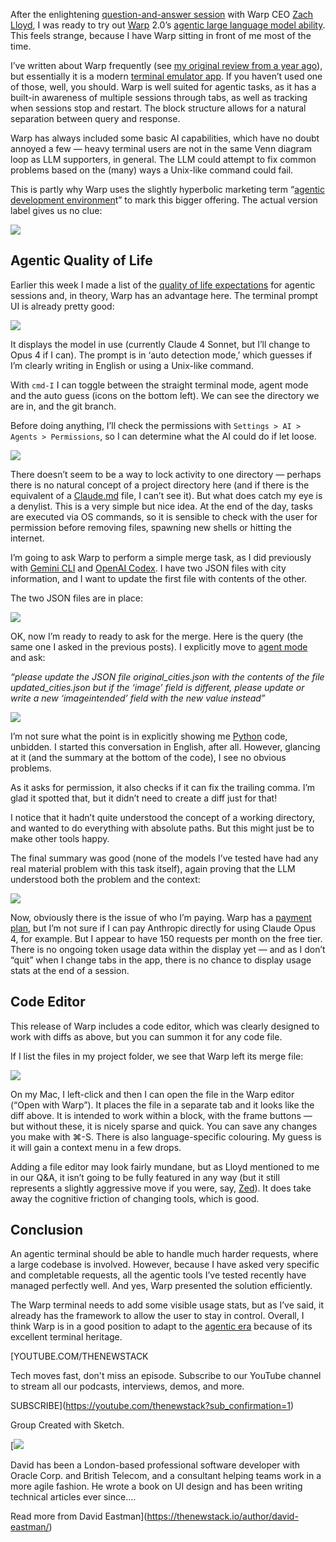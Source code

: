 After the enlightening [question-and-answer session](https://thenewstack.io/qa-how-warp-2-0-compares-to-claude-code-and-gemini-cli/) with Warp CEO [Zach Lloyd](https://www.linkedin.com/in/zachlloyd), I was ready to try out [Warp](https://www.warp.dev/) 2.0’s [agentic large language model ability](https://www.warp.dev/blog/reimagining-coding-agentic-development-environment). This feels strange, because I have Warp sitting in front of me most of the time.

I’ve written about Warp frequently (see [my original review from a year ago](https://thenewstack.io/a-review-of-warp-another-rust-based-terminal/)), but essentially it is a modern [terminal emulator app](https://thenewstack.io/warp-vs-ghostty-which-terminal-app-meets-your-dev-needs/). If you haven’t used one of those, well, you should. Warp is well suited for agentic tasks, as it has a  built-in awareness of multiple sessions through tabs, as well as tracking when sessions stop and restart. The block structure allows for a natural separation between query and response.

Warp has always included some basic AI capabilities, which have no doubt annoyed a few — heavy terminal users are not in the same Venn diagram loop as LLM supporters, in general. The LLM could attempt to fix common problems based on the (many) ways a Unix-like command could fail.

This is partly why Warp uses the slightly hyperbolic marketing term “[agentic development environmen](https://thenewstack.io/agentic-ai-is-quietly-replacing-developers)t” to mark this bigger offering. The actual version label gives us no clue:

[![](https://cdn.thenewstack.io/media/2025/07/ee36a530-image-1024x584.png)](https://cdn.thenewstack.io/media/2025/07/ee36a530-image-1024x584.png)

## Agentic Quality of Life

Earlier this week I made a list of the [quality of life expectations](https://thenewstack.io/expectations-for-agentic-coding-tools-testing-gemini-cli/) for agentic sessions and, in theory, Warp has an advantage here. The terminal prompt UI is already pretty good:

[![](https://cdn.thenewstack.io/media/2025/07/d5e7d731-image-1-1024x416.png)](https://cdn.thenewstack.io/media/2025/07/d5e7d731-image-1-1024x416.png)

It displays the model in use (currently Claude 4 Sonnet, but I’ll change to Opus 4 if I can). The prompt is in ‘auto detection mode,’ which guesses if I’m clearly writing in English or using a Unix-like command.

With `cmd-I` I can toggle between the straight terminal mode, agent mode and the auto guess (icons on the bottom left). We can see the directory we are in, and the git branch.

Before doing anything, I’ll check the permissions with `Settings > AI > Agents > Permissions`, so I can determine what the AI could do if let loose.

[![](https://cdn.thenewstack.io/media/2025/07/d18f16ba-image-2-1024x651.png)](https://cdn.thenewstack.io/media/2025/07/d18f16ba-image-2-1024x651.png)

There doesn’t seem to be a way to lock activity to one directory — perhaps there is no natural concept of a project directory here (and if there is the equivalent of a [Claude.md](http://claude.md/) file, I can’t see it). But what does catch my eye is a denylist. This is a very simple but nice idea. At the end of the day, tasks are executed via OS commands, so it is sensible to check with the user for permission before removing files, spawning new shells or hitting the internet.

I’m going to ask Warp to perform a simple merge task, as I did previously with [Gemini CLI](https://thenewstack.io/expectations-for-agentic-coding-tools-testing-gemini-cli/) and [OpenAI Codex](https://thenewstack.io/testing-openai-codex-and-comparing-it-to-claude-code/). I have two JSON files with city information, and I want to update the first file with contents of the other.

The two JSON files are in place:

[![](https://cdn.thenewstack.io/media/2025/07/b82325f5-image-4-1024x396.png)](https://cdn.thenewstack.io/media/2025/07/b82325f5-image-4-1024x396.png)

OK, now I’m ready to ready to ask for the merge. Here is the query (the same one I asked in the previous posts). I explicitly move to [agent mode](https://thenewstack.io/warp-goes-agentic-a-developer-walk-through-of-warp-2-0/) and ask:

*“please update the JSON file original\_cities.json with the contents of the file updated\_cities.json but if the ‘image’ field is different, please update or write a new ‘imageintended’ field with the new value instead”*

[![](https://cdn.thenewstack.io/media/2025/07/337e9fe3-image-5-1024x588.png)](https://cdn.thenewstack.io/media/2025/07/337e9fe3-image-5-1024x588.png)

I’m not sure what the point is in explicitly showing me [Python](https://roadmap.sh/python) code, unbidden. I started this conversation in English, after all. However, glancing at it (and the summary at the bottom of the code), I see no obvious problems.

As it asks for permission, it also checks if it can fix the trailing comma. I’m glad it spotted that, but it didn’t need to create a diff just for that!

I notice that it hadn’t quite understood the concept of a working directory, and wanted to do everything with absolute paths. But this might just be to make other tools happy.

The final summary was good (none of the models I’ve tested have had any real material problem with this task itself), again proving that the LLM understood both the problem and the context:

[![](https://cdn.thenewstack.io/media/2025/07/423d60fe-image-7.png)](https://cdn.thenewstack.io/media/2025/07/423d60fe-image-7.png)

Now, obviously there is the issue of who I’m paying. Warp has a [payment plan](https://www.warp.dev/pricing), but I’m not sure if I can pay Anthropic directly for using Claude Opus 4, for example. But I appear to have 150 requests per month on the free tier. There is no ongoing token usage data within the display yet — and as I don’t “quit” when I change tabs in the app, there is no chance to display usage stats at the end of a session.

## Code Editor

This release of Warp includes a code editor, which was clearly designed to work with diffs as above, but you can summon it for any code file.

If I list the files in my project folder, we see that Warp left its merge file:

[![](https://cdn.thenewstack.io/media/2025/07/f5fbdab5-image-8-1024x216.png)](https://cdn.thenewstack.io/media/2025/07/f5fbdab5-image-8-1024x216.png)

On my Mac, I left-click and then I can open the file in the Warp editor (“Open with Warp”). It places the file in a separate tab and it looks like the diff above. It is intended to work within a block, with the frame buttons — but without these, it is nicely sparse and quick. You can save any changes you make with ⌘-S. There is also language-specific colouring. My guess is it will gain a context menu in a few drops.

Adding a file editor may look fairly mundane, but as Lloyd mentioned to me in our Q&A, it isn’t going to be fully featured in any way (but it still represents a slightly aggressive move if you were, say, [Zed](https://thenewstack.io/an-introduction-to-zed-ai-and-how-it-compares-to-cursor-ai/)). It does take away the cognitive friction of changing tools, which is good.

## Conclusion

An agentic terminal should be able to handle much harder requests, where a large codebase is involved. However, because I have asked very specific and completable requests, all the agentic tools I’ve tested recently have managed perfectly well. And yes, Warp presented the solution efficiently.

The Warp terminal needs to add some visible usage stats, but as I’ve said, it already has the framework to allow the user to stay in control. Overall, I think Warp is in a good position to adapt to the [agentic era](https://thenewstack.io/qa-how-warp-2-0-compares-to-claude-code-and-gemini-cli/) because of its excellent terminal heritage.

[YOUTUBE.COM/THENEWSTACK

Tech moves fast, don't miss an episode. Subscribe to our YouTube
channel to stream all our podcasts, interviews, demos, and more.

SUBSCRIBE](https://youtube.com/thenewstack?sub_confirmation=1)

Group
Created with Sketch.

[![](https://cdn.thenewstack.io/media/2022/09/2e2ac7a2-cropped-a46bbf33-photo.png)

David has been a London-based professional software developer with Oracle Corp. and British Telecom, and a consultant helping teams work in a more agile fashion. He wrote a book on UI design and has been writing technical articles ever since....

Read more from David Eastman](https://thenewstack.io/author/david-eastman/)